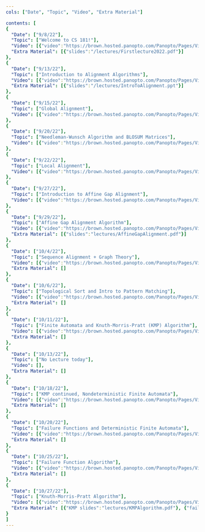 ```yaml
---
cols: ["Date", "Topic", "Video", "Extra Material"]

contents: [
{
  "Date": ["9/8/22"],
  "Topic": ["Welcome to CS 181!"],
  "Video": [{"video":"https://brown.hosted.panopto.com/Panopto/Pages/Viewer.aspx?id=9aa2bce4-5706-420f-9daa-af090116a740"}],
  "Extra Material": [{"slides":"/lectures/Firstlecture2022.pdf"}]
},
{
  "Date": ["9/13/22"],
  "Topic": ["Introduction to Alignment Algorithms"],
  "Video": [{"video":"https://brown.hosted.panopto.com/Panopto/Pages/Viewer.aspx?id=6a1ff293-5b2b-4a4a-bda1-af0f014e8a92"}],
  "Extra Material": [{"slides":"/lectures/IntroToAlignment.ppt"}]
},
{
  "Date": ["9/15/22"],
  "Topic": ["Global Alignment"],
  "Video": [{"video":"https://brown.hosted.panopto.com/Panopto/Pages/Viewer.aspx?id=9557b6ea-4a5e-4bde-a1ef-af090116a7b6"}]
},
{
  "Date": ["9/20/22"],
  "Topic": ["Needleman-Wunsch Algorithm and BLOSUM Matrices"],
  "Video": [{"video":"https://brown.hosted.panopto.com/Panopto/Pages/Viewer.aspx?id=80bbcf2c-965a-4e47-8ce5-af090116a7d9"}]
},
{
  "Date": ["9/22/22"],
  "Topic": ["Local Alignment"],
  "Video": [{"video":"https://brown.hosted.panopto.com/Panopto/Pages/Viewer.aspx?id=586ebaf1-7a23-487c-9661-af090116a80b"}]
},
{
  "Date": ["9/27/22"],
  "Topic": ["Introduction to Affine Gap Alignment"],
  "Video": [{"video":"https://brown.hosted.panopto.com/Panopto/Pages/Viewer.aspx?id=026e782f-b3ad-42c5-9f29-af090116a82b"}]
},
{
  "Date": ["9/29/22"],
  "Topic": ["Affine Gap Alignment Algorithm"],
  "Video": [{"video":"https://brown.hosted.panopto.com/Panopto/Pages/Viewer.aspx?id=7dab1ea5-844d-4655-afdc-af090116a854"}],
  "Extra Material": [{"slides":"lectures/AffineGapAlignment.pdf"}]
},
{
  "Date": ["10/4/22"],
  "Topic": ["Sequence Alignment + Graph Theory"],
  "Video": [{"video":"https://brown.hosted.panopto.com/Panopto/Pages/Viewer.aspx?id=560512a8-a005-46a1-adc7-af090116a873"}],
  "Extra Material": []
},
{
  "Date": ["10/6/22"],
  "Topic": ["Topological Sort and Intro to Pattern Matching"],
  "Video": [{"video":"https://brown.hosted.panopto.com/Panopto/Pages/Viewer.aspx?id=fc99d2b1-c0bb-4701-84ad-af090116a895"}],
  "Extra Material": []
},
{
  "Date": ["10/11/22"],
  "Topic": ["Finite Automata and Knuth-Morris-Pratt (KMP) Algorithm"],
  "Video": [{"video":"https://brown.hosted.panopto.com/Panopto/Pages/Viewer.aspx?id=9bcba413-f226-4518-bd15-af090116a8b5"}],
  "Extra Material": []
},
{
  "Date": ["10/13/22"],
  "Topic": ["No Lecture today"],
  "Video": [],
  "Extra Material": []
},
{
  "Date": ["10/18/22"],
  "Topic": ["KMP continued, Nondeterministic Finite Automata"],
  "Video": [{"video":"https://brown.hosted.panopto.com/Panopto/Pages/Viewer.aspx?id=917d8cc1-e8a8-4bf8-a5df-af090116a8ff"}],
  "Extra Material": []
},
{
  "Date": ["10/20/22"],
  "Topic": ["Failure Functions and Deterministic Finite Automata"],
  "Video": [{"video":"https://brown.hosted.panopto.com/Panopto/Pages/Viewer.aspx?id=dbee38b5-9834-4325-981d-af090116a929"}],
  "Extra Material": []
},
{
  "Date": ["10/25/22"],
  "Topic": ["Failure Function Algorithm"],
  "Video": [{"video":"https://brown.hosted.panopto.com/Panopto/Pages/Viewer.aspx?id=4ac12049-135e-4906-baef-af090116a952"}],
  "Extra Material": []
},
{
  "Date": ["10/27/22"],
  "Topic": ["Knuth-Morris-Pratt Algorithm"],
  "Video": [{"video":"https://brown.hosted.panopto.com/Panopto/Pages/Viewer.aspx?id=bcc06103-f1fa-4e97-b05f-af090116a973"}],
  "Extra Material": [{"KMP slides":"lectures/KMPAlgorithm.pdf"}, {"failure function slides":"lectures/FailureFunctionAlgorithm.pdf"}]
}
]
---
```

